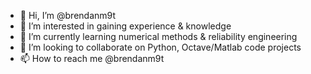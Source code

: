 - 👋 Hi, I’m @brendanm9t
- 👀 I’m interested in gaining experience & knowledge
- 🌱 I’m currently learning numerical methods & reliability engineering
- 💞️ I’m looking to collaborate on Python, Octave/Matlab code projects
- 📫 How to reach me @brendanm9t

<!---
brendanm9t/brendanm9t is a ✨ special ✨ repository because its `README.md` (this file) appears on your GitHub profile.
You can click the Preview link to take a look at your changes.
--->
